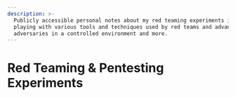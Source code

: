 ```yaml
---
description: >-
  Publicly accessible personal notes about my red teaming experiments involving
  playing with various tools and techniques used by red teams and advanced
  adversaries in a controlled environment and more.
---
```


# Red Teaming & Pentesting Experiments

